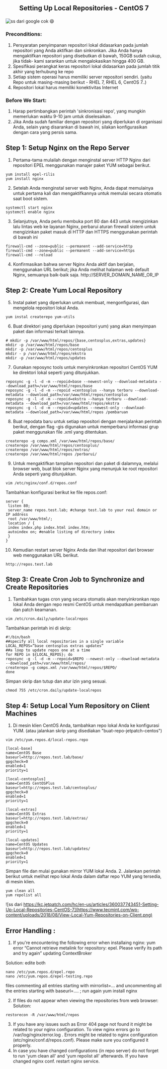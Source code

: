 <h2><p align="center">Setting Up Local Repositories - CentOS 7</p></h2>

![ss dari google cok 😄](https://encrypted-tbn0.gstatic.com/images?q=tbn:ANd9GcSzeJ3nDYl8O8JD_gTJJrIZecMqprxrbPAWmw&usqp=CAU)
### Preconditions: 
1. Persyaratan penyimpanan repositori lokal didasarkan pada jumlah repositori yang Anda aktifkan dan sinkronkan. Jika Anda hanya mengaktifkan repositori yang disebutkan di bawah, 150GB sudah cukup, jika tidak- kami sarankan untuk mengalokasikan hingga 400 GB.
2. Spesifikasi perangkat keras repositori lokal didasarkan pada jumlah titik akhir yang terhubung ke repo
3. Setiap sistem operasi harus memiliki server repositori sendiri. (yaitu Repo untuk masing-masing berikut - RHEL 7, RHEL 6, CentOS 7..)
4. Repositori lokal harus memiliki konektivitas Internet
### Before We Start:
1. Harap pertimbangkan perintah 'sinkronisasi repo', yang mungkin memerlukan waktu 9-10 jam untuk diselesaikan.
2. Jika Anda sudah familiar dengan repositori yang diperlukan di organisasi Anda, selain yang disarankan di bawah ini, silakan konfigurasikan dengan cara yang persis sama.
## Step 1: Setup Nginx on the Repo Server
1. Pertama-tama mulailah dengan menginstal server HTTP Nginx dari repositori EPEL menggunakan manajer paket YUM sebagai berikut.
```
yum install epel-rilis 
yum install nginx
```
2. Setelah Anda menginstal server web Nginx, Anda dapat memulainya untuk pertama kali dan mengaktifkannya untuk memulai secara otomatis saat boot sistem.
```
systemctl start nginx 
systemctl enable nginx
```
3. Selanjutnya, Anda perlu membuka port 80 dan 443 untuk mengizinkan lalu lintas web ke layanan Nginx, perbarui aturan firewall sistem untuk mengizinkan paket masuk di HTTP dan HTTPS menggunakan perintah di bawah ini
```
firewall-cmd --zone=public --permanent --add-service=http 
firewall-cmd --zone=public --permanent --add-service=https 
firewall-cmd --reload
```
4. Konfirmasikan bahwa server Nginx Anda aktif dan berjalan, menggunakan URL berikut; jika Anda melihat halaman web default Nginx, semuanya baik-baik saja. http://SERVER_DOMAIN_NAME_OR_IP
## Step 2: Create Yum Local Repository
5. Instal paket yang diperlukan untuk membuat, mengonfigurasi, dan mengelola repositori lokal Anda.
```
yum instal createrepo yum-utils
```
6. Buat direktori yang diperlukan (repositori yum) yang akan menyimpan paket dan informasi terkait lainnya.
```
# mkdir -p /var/www/html/repos/{base,centosplus,extras,updates}  
mkdir -p /var/www/html/repos/base 
mkdir -p /var/www/html/repos/centosplus 
mkdir - p /var/www/html/repos/ekstra 
mkdir -p /var/www/html/repos/updates
```
7.  Gunakan reposync tools untuk menyinkronkan repositori CentOS YUM ke direktori lokal seperti yang ditunjukkan.
```
reposync -g -l -d -m --repoid=base --newest-only --download-metadata --download_path=/var/www/html/repos/base 
reposync -g -l -d -m --repoid =centosplus --hanya terbaru --download-metadata --download_path=/var/www/html/repos/centosplus 
reposync -g -l -d -m --repoid=ekstra --hanya terbaru --download-metadata --download_path=/var/www/html/repos/ekstra 
reposync -g -l -d -m --repoid=updates --newest-only --download-metadata --download_path=/var/www/html/repos /pembaruan
```
8. Buat repodata baru untuk setiap repositori dengan menjalankan perintah berikut, dengan flag -gis digunakan untuk memperbarui informasi grup paket menggunakan file .xml yang ditentukan.
```
createrepo -g comps.xml /var/www/html/repos/base/ 
createrepo /var/www/html/repos/centosplus/ 
createrepo /var/www/html/repos/extras/ 
createrepo /var/www/html/repos /perbarui/
```
9.  Untuk mengaktifkan tampilan repositori dan paket di dalamnya, melalui browser web, buat blok server Nginx yang menunjuk ke root repositori Anda seperti yang ditunjukkan.
```
vim /etc/nginx/conf.d/repos.conf
```
Tambahkan konfigurasi berikut ke file repos.conf:
```
server {
 listen 80;
 server_name repos.test.lab; #change test.lab to your real domain or IP address
 root /var/www/html/;
 location / {
 index index.php index.html index.htm;
 autoindex on; #enable listing of directory index
 }
}
```
10.  Kemudian restart server Nginx Anda dan lihat repositori dari browser web menggunakan URL berikut.
```
http://repos.test.lab
```
## Step 3: Create Cron Job to Synchronize and Create Repositories
1. Tambahkan tugas cron yang secara otomatis akan menyinkronkan repo lokal Anda dengan repo resmi CentOS untuk mendapatkan pembaruan dan patch keamanan.
```
vim /etc/cron.daily/update-localrepos
```
Tambahkan perintah ini di skrip:
```
#!/bin/bash
##specify all local repositories in a single variable
LOCAL_REPOS=”base centosplus extras updates”
##a loop to update repos one at a time
for REPO in ${LOCAL_REPOS}; do
reposync -g -l -d -m --repoid=$REPO --newest-only --download-metadata --download_path=/var/www/html/repos/
createrepo -g comps.xml /var/www/html/repos/$REPO/ 
done
```
Simpan skrip dan tutup dan atur izin yang sesuai.
```
chmod 755 /etc/cron.daily/update-localrepos
```
## Step 4: Setup Local Yum Repository on Client Machines
1. Di mesin klien CentOS Anda, tambahkan repo lokal Anda ke konfigurasi YUM. (atau jalankan skrip yang disediakan "buat-repo-jetpatch-centos")
```
vim /etc/yum.repos.d/local-repos.repo
```
```
[local-base]
name=CentOS Base
baseurl=http://repos.test.lab/base/
gpgcheck=0
enabled=1
priority=1

[local-centosplus]
name=CentOS CentOSPlus
baseurl=http://repos.test.lab/centosplus/
gpgcheck=0
enabled=1
priority=1

[local-extras]
name=CentOS Extras
baseurl=http://repos.test.lab/extras/
gpgcheck=0
enabled=1
priority=1

[local-updates]
name=CentOS Updates
baseurl=http://repos.test.lab/updates/
gpgcheck=0
enabled=1
priority=1
```
Simpan file dan mulai gunakan mirror YUM lokal Anda.
2. Jalankan perintah berikut untuk melihat repo lokal Anda dalam daftar repo YUM yang tersedia, di mesin klien.
```
yum clean all
yum repolist all
```
![ss dari https://kc.jetpatch.com/hc/en-us/articles/360037743451-Setting-Up-Local-Repositories-CentOS-7](https://www.tecmint.com/wp-content/uploads/2018/08/View-Local-Yum-Repositories-on-Client.png)
## Error Handling :
1. If you're encountering the following error when installaing nginx: yum error “Cannot retrieve metalink for repository: epel. Please verify its path and try again” updating ContextBroker

Solution:
edite both
```
nano /etc/yum.repos.d/epel.repo
nano /etc/yum.repos.d/epel-testing.repo 
```
files commenting all entries starting with mirrorlist=... and uncommenting all the entries starting with baseurl=.... ;
run again yum install nginx

2. If files do not appear when viewing the repositories from web browser:
Solution: 
```
restorecon -R /var/www/html/repos
```
3. If you have any issues such as Error 404 page not found it might be related to your nginx configuration. To view nginx errors go to /var/log/nginx/error.log . Errors might be related to nginx configuration (etc/nginx/conf.d/repos.conf). Please make sure you configured it properly. 
4. In case you have changed configurations (in repo server) do not forget to run 'yum clean all' and 'yum repolist all' afterwards. If you have changed nginx conf. restart nginx service. 
